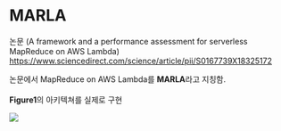 # MARLA
논문 (A framework and a performance assessment for serverless MapReduce on AWS Lambda)  https://www.sciencedirect.com/science/article/pii/S0167739X18325172

논문에서 MapReduce on AWS Lambda를 <b>MARLA</b>라고 지칭함.<br/>
<br/>
<b>Figure1</b>의 아키텍쳐를 실제로 구현

<image src="./assets/MARLA_Architecture.jpeg" />
